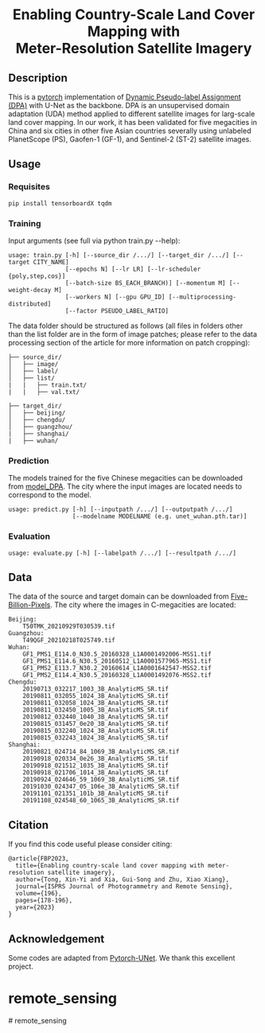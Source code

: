 <h1 align="center">Enabling Country-Scale Land Cover Mapping with <br> Meter-Resolution Satellite Imagery</h1>

## Description
This is a [pytorch](https://pytorch.org/) implementation of [Dynamic Pseudo-label Assignment (DPA)](https://arxiv.org/abs/2209.00727) with U-Net as the backbone. DPA is an unsupervised domain adaptation (UDA) method applied to different satellite images for larg-scale land cover mapping. In our work, it has been validated for five megacities in China and six cities in other five Asian countries severally using unlabeled PlanetScope (PS), Gaofen-1 (GF-1), and Sentinel-2 (ST-2) satellite images.

## Usage
### Requisites
```
pip install tensorboardX tqdm
```
### Training
Input arguments (see full via python train.py --help):
```
usage: train.py [-h] [--source_dir /.../] [--target_dir /.../] [--target CITY_NAME]
                [--epochs N] [--lr LR] [--lr-scheduler {poly,step,cos}]
                [--batch-size BS_EACH_BRANCH)] [--momentum M] [--weight-decay M]
                [--workers N] [--gpu GPU_ID] [--multiprocessing-distributed]
                [--factor PSEUDO_LABEL_RATIO]
```
The data folder should be structured as follows (all files in folders other than the list folder are in the form of image patches; please refer to the data processing section of the article for more information on patch cropping):
```
├── source_dir/
│   ├── image/
│   ├── label/
│   ├── list/
|   |   ├── train.txt/
|   |   ├── val.txt/
```
```
├── target_dir/
│   ├── beijing/
│   ├── chengdu/
│   ├── guangzhou/
|   ├── shanghai/
|   ├── wuhan/
```
### Prediction
The models trained for the five Chinese megacities can be downloaded from [model_DPA](https://whueducn-my.sharepoint.com/:f:/g/personal/xinyi_tong_whu_edu_cn/Ej0iiIWE_J1Jshl0chcXLZMBwDGP9rNnCa7nmEhaOUL_aw?e=pD9pjD). The city where the input images are located needs to correspond to the model.
```
usage: predict.py [-h] [--inputpath /.../] [--outputpath /.../]
                  [--modelname MODELNAME (e.g. unet_wuhan.pth.tar)]
```
### Evaluation
```
usage: evaluate.py [-h] [--labelpath /.../] [--resultpath /.../]
```
## Data
The data of the source and target domain can be downloaded from [Five-Billion-Pixels](https://x-ytong.github.io/project/Five-Billion-Pixels.html).
The city where the images in C-megacities are located:
```
Beijing:
    T50TMK_20210929T030539.tif
Guangzhou:
    T49QGF_20210218T025749.tif
Wuhan:
    GF1_PMS1_E114.0_N30.5_20160328_L1A0001492006-MSS1.tif
    GF1_PMS1_E114.6_N30.5_20160512_L1A0001577965-MSS1.tif
    GF1_PMS2_E113.7_N30.2_20160614_L1A0001642547-MSS2.tif
    GF1_PMS2_E114.4_N30.5_20160328_L1A0001492076-MSS2.tif
Chengdu:
    20190713_032217_1003_3B_AnalyticMS_SR.tif
    20190811_032055_1024_3B_AnalyticMS_SR.tif
    20190811_032058_1024_3B_AnalyticMS_SR.tif
    20190811_032450_1005_3B_AnalyticMS_SR.tif
    20190812_032440_1040_3B_AnalyticMS_SR.tif
    20190815_031457_0e20_3B_AnalyticMS_SR.tif
    20190815_032240_1024_3B_AnalyticMS_SR.tif
    20190815_032243_1024_3B_AnalyticMS_SR.tif
Shanghai:
    20190821_024714_84_1069_3B_AnalyticMS_SR.tif
    20190918_020334_0e26_3B_AnalyticMS_SR.tif
    20190918_021512_1035_3B_AnalyticMS_SR.tif
    20190918_021706_1014_3B_AnalyticMS_SR.tif
    20190924_024646_59_1069_3B_AnalyticMS_SR.tif
    20191030_024347_05_106e_3B_AnalyticMS_SR.tif
    20191101_021351_101b_3B_AnalyticMS_SR.tif
    20191108_024548_60_1065_3B_AnalyticMS_SR.tif
```
## Citation
If you find this code useful please consider citing:
```
@article{FBP2023,
  title={Enabling country-scale land cover mapping with meter-resolution satellite imagery},
  author={Tong, Xin-Yi and Xia, Gui-Song and Zhu, Xiao Xiang},
  journal={ISPRS Journal of Photogrammetry and Remote Sensing},
  volume={196},
  pages={178-196},
  year={2023}
}
```
## Acknowledgement
Some codes are adapted from [Pytorch-UNet](https://github.com/milesial/Pytorch-UNet). We thank this excellent project.

# remote_sensing
#   r e m o t e _ s e n s i n g  
 